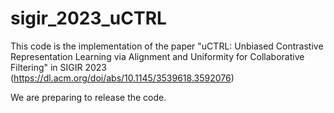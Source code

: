 # sigir_2023_uCTRL

This code is the implementation of the paper "uCTRL: Unbiased Contrastive Representation Learning via Alignment and Uniformity for Collaborative Filtering" in SIGIR 2023 (https://dl.acm.org/doi/abs/10.1145/3539618.3592076)

We are preparing to release the code.
